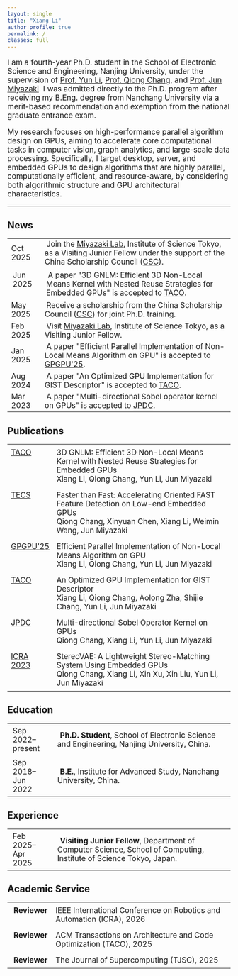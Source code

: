 ```yaml
---
layout: single
title: "Xiang Li"
author_profile: true
permalink: /
classes: full
---
```


<!-- 第一段：基本信息 -->
<div class="intro-block">
  <p style="font-size: 17px;">
    <ion-icon name="pulse-outline" class="icon-inline"></ion-icon>
    I am a <span class="highlight-key">fourth-year Ph.D. student</span> in the School of Electronic Science and Engineering, 
    <span class="highlight-key">Nanjing University</span>, under the supervision of 
    <a href="https://www.yunligroup.org/">Prof. Yun Li</a>, 
    <a href="https://changqiong.github.io/">Prof. Qiong Chang</a>, and 
    <a href="https://www.lsc.c.titech.ac.jp/miyazaki">Prof. Jun Miyazaki</a>. 
    I was admitted directly to the Ph.D. program after receiving my B.Eng. degree from Nanchang University via a merit-based recommendation and exemption from the national graduate entrance exam.
  </p>
</div>


<!-- 第二段：研究方向 -->
<div class="intro-block">
  <p style="font-size: 17px;">
    <ion-icon name="code-working-outline" class="icon-inline"></ion-icon>
    My research focuses on <span class="highlight-key">high-performance parallel algorithm design on GPUs</span>, 
    aiming to accelerate core computational tasks in computer vision, graph analytics, and large-scale data processing. 
    Specifically, I target desktop, server, and embedded GPUs to design algorithms that are 
    <span class="highlight-key">highly parallel</span>, 
    <span class="highlight-key">computationally efficient</span>, and 
    <span class="highlight-key">resource-aware</span>, by considering both algorithmic structure and GPU architectural characteristics.
  </p>
</div>



---

<h2 class="section-title"><ion-icon name="newspaper-outline"></ion-icon> News</h2>

<table class="table-hover" style="border-collapse: collapse; border: none; font-size: 17px;">
<!-- Future two-year appointment (currently hidden)
<tr class="news-item">
<td><span class="year-highlight">Oct 2025</span></td>
<td>
<ion-icon name="airplane-outline" style="font-size: 16px; color: #0077b6; margin-right: 4px;"></ion-icon>
Begin two-year appointment as a Visiting Junior Fellow at 
<a href="https://www.lsc.c.titech.ac.jp/miyazaki">Miyazaki Lab</a>, Institute of Science Tokyo 
(CSC Joint Ph.D. Program).
</td>
</tr>
-->
  <tr class="news-item">
    <td><span class="year-highlight">Oct 2025</span></td>
    <td>
      <ion-icon name="airplane-outline" style="font-size: 16px; color: #0077b6; margin-right: 4px;"></ion-icon>
      Join the <a href="https://www.lsc.c.titech.ac.jp/miyazaki">Miyazaki Lab</a>, Institute of Science Tokyo, as a Visiting Junior Fellow under the support of the China Scholarship Council (<a href="https://www.csc.edu.cn/">CSC</a>).
    </td>
  </tr>
  <tr class="news-item">
    <td style="border: none; padding: 6px 12px; width: 15%; vertical-align: top;">
      <span class="year-highlight">Jun 2025</span>
    </td>
    <td style="border: none; padding: 6px 12px;">
      <ion-icon name="document-text-outline" style="font-size: 16px; color: #5c5c5c; margin-right: 4px;"></ion-icon>
      A paper "3D GNLM: Efficient 3D Non-Local Means Kernel with Nested Reuse Strategies for Embedded GPUs" is accepted to
      <a href="https://dl.acm.org/doi/10.1145/3744909">TACO</a>.
    </td>
  </tr>
  <tr class="news-item">
    <td><span class="year-highlight">May 2025</span></td>
    <td>
      <ion-icon name="trophy-outline" style="font-size: 16px; color: goldenrod; margin-right: 4px;"></ion-icon>
      Receive a scholarship from the China Scholarship Council (<a href="https://www.csc.edu.cn/">CSC</a>) for joint Ph.D. training.
    </td>
  </tr>
  <tr class="news-item">
    <td><span class="year-highlight">Feb 2025</span></td>
    <td>
      <ion-icon name="airplane-outline" style="font-size: 16px; color: #0077b6; margin-right: 4px;"></ion-icon>
      Visit <a href="https://www.lsc.c.titech.ac.jp/miyazaki">Miyazaki Lab</a>, Institute of Science Tokyo, as a Visiting Junior Fellow.
    </td>
  </tr>
  <tr class="news-item">
    <td><span class="year-highlight">Jan 2025</span></td>
    <td>
      <ion-icon name="document-text-outline" style="font-size: 16px; color: #5c5c5c; margin-right: 4px;"></ion-icon>
      A paper "Efficient Parallel Implementation of Non-Local Means Algorithm on GPU" is accepted to 
      <a href="https://dl.acm.org/doi/10.1145/3725798.3725807">GPGPU'25</a>.
    </td>
  </tr>
  <tr class="news-item">
    <td><span class="year-highlight">Aug 2024</span></td>
    <td>
      <ion-icon name="document-text-outline" style="font-size: 16px; color: #5c5c5c; margin-right: 4px;"></ion-icon>
      A paper "An Optimized GPU Implementation for GIST Descriptor" is accepted to 
      <a href="https://dl.acm.org/doi/10.1145/3689339">TACO</a>.
    </td>
  </tr>
  <tr class="news-item">
    <td><span class="year-highlight">Mar 2023</span></td>
    <td>
      <ion-icon name="document-text-outline" style="font-size: 16px; color: #5c5c5c; margin-right: 4px;"></ion-icon>
      A paper "Multi-directional Sobel operator kernel on GPUs" is accepted to 
      <a href="https://www.sciencedirect.com/science/article/pii/S0743731523000400">JPDC</a>.
    </td>
  </tr>
</table>

<!-- Publications -->
<h2 class="section-title"><ion-icon name="book-outline"></ion-icon> Publications</h2>

<table class="table-hover" style="border-collapse: collapse; border: none; font-size: 17px;">
  <tr class="pub-item" style="border: none;">
    <td style="border: none; padding: 8px; vertical-align: top;" width="20%">
      <a href="https://dl.acm.org/doi/10.1145/3744909">TACO</a>
    </td>
    <td style="border: none; padding: 8px;">
      <div class="pub-item">
        <div>3D GNLM: Efficient 3D Non-Local Means Kernel with Nested Reuse Strategies for Embedded GPUs</div>
        <div><span class="my-name">Xiang Li</span>, Qiong Chang, Yun Li, Jun Miyazaki</div>
      </div>
    </td>
  </tr>
  <tr class="pub-item" style="border: none;">
    <td style="border: none; padding: 8px; vertical-align: top;">
      <a href="https://dl.acm.org/doi/10.1145/3725217">TECS</a>
    </td>
    <td style="border: none; padding: 8px;">
      <div class="pub-item">
        <div>Faster than Fast: Accelerating Oriented FAST Feature Detection on Low-end Embedded GPUs</div>
        <div>Qiong Chang, Xinyuan Chen, <span class="my-name">Xiang Li</span>, Weimin Wang, Jun Miyazaki</div>
      </div>
    </td>
  </tr>
  <tr class="pub-item" style="border: none;">
    <td style="border: none; padding: 8px; vertical-align: top;">
      <a href="https://dl.acm.org/doi/10.1145/3725798.3725807">GPGPU'25</a>
    </td>
    <td style="border: none; padding: 8px;">
      <div class="pub-item">
        <div>Efficient Parallel Implementation of Non-Local Means Algorithm on GPU</div>
        <div><span class="my-name">Xiang Li</span>, Qiong Chang, Yun Li, Jun Miyazaki</div>
      </div>
    </td>
  </tr>
  <tr class="pub-item" style="border: none;">
    <td style="border: none; padding: 8px; vertical-align: top;">
      <a href="https://dl.acm.org/doi/10.1145/3689339">TACO</a>
    </td>
    <td style="border: none; padding: 8px;">
      <div class="pub-item">
        <div>An Optimized GPU Implementation for GIST Descriptor</div>
        <div><span class="my-name">Xiang Li</span>, Qiong Chang, Aolong Zha, Shijie Chang, Yun Li, Jun Miyazaki</div>
      </div>
    </td>
  </tr>
  <tr class="pub-item" style="border: none;">
    <td style="border: none; padding: 8px; vertical-align: top;">
      <a href="https://www.sciencedirect.com/science/article/pii/S0743731523000400">JPDC</a>
    </td>
    <td style="border: none; padding: 8px;">
      <div class="pub-item">
        <div>Multi-directional Sobel Operator Kernel on GPUs</div>
        <div>Qiong Chang, <span class="my-name">Xiang Li</span>, Yun Li, Jun Miyazaki</div>
      </div>
    </td>
  </tr>
  <tr class="pub-item" style="border: none;">
    <td style="border: none; padding: 8px; vertical-align: top;">
      <a href="https://ieeexplore.ieee.org/abstract/document/10160441">ICRA 2023</a>
    </td>
    <td style="border: none; padding: 8px;">
      <div class="pub-item">
        <div>StereoVAE: A Lightweight Stereo-Matching System Using Embedded GPUs</div>
        <div>Qiong Chang, <span class="my-name">Xiang Li</span>, Xin Xu, Xin Liu, Yun Li, Jun Miyazaki</div>
      </div>
    </td>
  </tr>
</table>

<!-- Education -->
<h2 class="section-title"><ion-icon name="school-outline"></ion-icon> Education</h2>

<table class="table-hover" style="border-collapse: collapse; border: none; font-size: 17px;">
  <tr class="pub-item">
    <td style="padding: 6px 12px; width: 20%; vertical-align: top;">
      <span class="year-highlight">Sep 2022–present</span>
    </td>
    <td style="padding: 6px 12px;">
      <ion-icon name="school-outline" style="font-size: 18px; color: #666; margin-right: 6px;"></ion-icon>
      <strong>Ph.D. Student</strong>, School of Electronic Science and Engineering, Nanjing University, China.
    </td>
  </tr>
  <tr class="pub-item">
    <td style="padding: 6px 12px; vertical-align: top;">
      <span class="year-highlight">Sep 2018–Jun 2022</span>
    </td>
    <td style="padding: 6px 12px;">
      <ion-icon name="school-outline" style="font-size: 18px; color: #666; margin-right: 6px;"></ion-icon>
      <strong>B.E.</strong>, Institute for Advanced Study, Nanchang University, China.
    </td>
  </tr>
</table>

<!-- Experience -->
<h2 class="section-title"><ion-icon name="briefcase-outline"></ion-icon> Experience</h2>

<table class="table-hover" style="border-collapse: collapse; border: none; font-size: 17px;">
  <tr class="pub-item">
    <td style="padding: 6px 12px; width: 20%; vertical-align: top;">
      <span class="year-highlight">Feb 2025–Apr 2025</span>
    </td>
    <td style="padding: 6px 12px;">
      <ion-icon name="person-outline" style="font-size: 18px; color: #666; margin-right: 6px;"></ion-icon>
      <strong>Visiting Junior Fellow</strong>, Department of Computer Science, School of Computing, Institute of Science Tokyo, Japan.  
    </td>
  </tr>

  <!-- Future two-year appointment (currently hidden)
  <tr class="pub-item">
    <td style="padding: 6px 12px; width: 20%; vertical-align: top;">
      <span class="year-highlight">Oct 2025–Sep 2027</span>
    </td>
    <td style="padding: 6px 12px;">
      <ion-icon name="person-outline" style="font-size: 18px; color: #666; margin-right: 6px;"></ion-icon>
      <strong>Visiting Junior Fellow</strong>, Department of Computer Science, School of Computing, Institute of Science Tokyo, Japan.  
    </td>
  </tr>
  -->

</table>

<!-- Academic Service -->
<h2 class="section-title"><ion-icon name="ribbon-outline"></ion-icon> Academic Service</h2>

<table class="table-hover" style="border-collapse: collapse; border: none; font-size: 17px;">
  <tr class="pub-item">
    <td style="padding: 8px; width: 20%; vertical-align: top;">
      <ion-icon name="shield-checkmark-outline" style="font-size: 18px; color: #666; margin-right: 6px;"></ion-icon>
      <strong>Reviewer</strong>
    </td>
    <td style="padding: 8px;">
      IEEE International Conference on Robotics and Automation (ICRA), 2026
    </td>
  </tr>
  <tr class="pub-item">
    <td style="padding: 8px; width: 20%; vertical-align: top;">
      <ion-icon name="shield-checkmark-outline" style="font-size: 18px; color: #666; margin-right: 6px;"></ion-icon>
      <strong>Reviewer</strong>
    </td>
    <td style="padding: 8px;">
      ACM Transactions on Architecture and Code Optimization (TACO), 2025
    </td>
  </tr>
  <tr class="pub-item">
    <td style="padding: 8px; width: 20%; vertical-align: top;">
      <ion-icon name="shield-checkmark-outline" style="font-size: 18px; color: #666; margin-right: 6px;"></ion-icon>
      <strong>Reviewer</strong>
    </td>
    <td style="padding: 8px;">
      The Journal of Supercomputing (TJSC), 2025
    </td>
  </tr>
</table>




